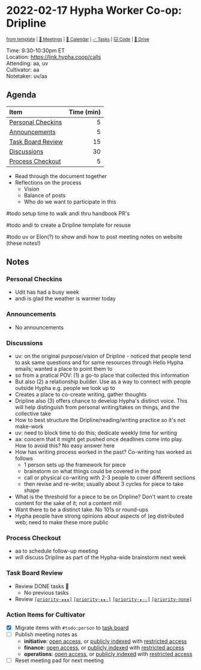 # 2022-02-17 Hypha Worker Co-op: Dripline

<sup>[from template][template] | [:notebook: Meetings][meetings] | [:date: Calendar][calendar] | [:white_check_mark: Tasks][tasks] | [:cat: Code][gh] | [:open_file_folder: Drive][drive]</sup>

Time:       9:30-10:30pm ET  
Location:   https://link.hypha.coop/calls  
Attending:  aa, uv  
Cultivator: aa  
Notetaker:  uv/aa

## Agenda

| Item                                            | Time (min) |
|:------------------------------------------------|-----------:|
| [Personal Checkins](#Personal-Checkins)         |          5 |
| [Announcements](#Announcements)                 |          5 |
| [Task Board Review](#Task-Board-Review)         |         15 |
| [Discussions](#Discussions)                     |         30 |
| [Process Checkout](#Process-Checkout)           |          5 |

* Read through the document together
* Reflections on the process
    * Vision
    * Balance of posts
    * Who do we want to participate in this


#todo setup time to walk andi thru handbook PR's

#todo andi to create a Dripline template for resuse

#todo uv or Elon(?) to show andi how to post meeting notes on website (these notes!)




## Notes

### Personal Checkins

- Udit has had a busy week
- andi is glad the weather is warmer today

### Announcements

- No announcements 


### Discussions

- uv: on the original purpose/vision of Dripline - noticed that people tend to ask same questions and for same resources through Hello Hypha emails; wanted a place to point them to
- so from a pratical POV: (1) a go-to place that collected this information
- But also (2) a relationship builder. Use as a way to connect with people outside Hypha e.g. people we look up to
- Creates a place to co-create writing, gather thoughts 
- Dripline also (3) offers chance to develop Hypha's distinct voice. This will help distinguish from personal writing/takes on things, and the collective take
- How to best structure the Dripline/reading/writing practice so it's not make-work
- uv: need to block time to do this; dedicate weekly time for writing
- aa: concern that it might get pushed once deadlines come into play. How to avoid this? No easy answer here 
- How has writing process worked in the past? Co-writing has worked as follows
    - 1 person sets up the framework for piece
    - brainstorm on what things could be covered in the post
    - call or physical co-writing with 2-3 people to cover different sections
    - then revise and re-write; usually about 3 cycles for piece to take shape
- What is the threshold for a piece to be on Dripline? Don't want to create content for the sake of it; not a content mill
- Want there to be a distinct take. No 101s or round-ups 
- Hypha people have strong opinions about aspects of (eg distributed web; need to make these more public
 
### Process Checkout

- aa to schedule follow-up meeting
- will discuss Dripline as part of the Hypha-wide brainstorm next week


### Task Board Review

- Review DONE tasks :tada:
	- No previous tasks
- Review [`[priority-★★★]`][l-pri-hi] [`[priority-★★☆]`][l-pri-md] [`[priority-★☆☆]`][l-pri-lo] [`[priority-none]`][l-pri-none]


### Action Items for Cultivator

- [x] Migrate items with `#todo:person` to [task board][tasks]
- [ ] Publish meeting notes as
	- **initiative**: [open access][initiative-public], or [publicly indexed][initiative-index] with [restricted access][initiative-private]
	- **finance**: [open access][fin-public], or [publicly indexed][fin-index] with [restricted access][fin-private]
	- **operations**: [open access][ops-public], or [publicly indexed][ops-index] with [restricted access][ops-private]
- [ ] Reset meeting pad for next meeting

<!-- Links: Important -->
[template]: https://link.hypha.coop/wg-template
[meetings]: https://link.hypha.coop/meetings
[calendar]: https://link.hypha.coop/calendar
[tasks]:    https://link.hypha.coop/tasks
[gh]:       https://link.hypha.coop/gh
[drive]:    https://link.hypha.coop/drive

<!-- Links: Labels -->
[l-pri-hi]: https://github.com/orgs/hyphacoop/projects/2?card_filter_query=label:[priority-★★★]
[l-pri-md]: https://github.com/orgs/hyphacoop/projects/2?card_filter_query=label:[priority-★★☆]
[l-pri-lo]: https://github.com/orgs/hyphacoop/projects/2?card_filter_query=label:[priority-★☆☆]
[l-pri-none]: https://github.com/orgs/hyphacoop/projects/2?card_filter_query=-label:[priority-★☆☆]+-label:[priority-★★☆]+-label:[priority-★★★]
[l-fin]: https://github.com/orgs/hyphacoop/projects/2?card_filter_query=label:"finance"
[l-opp]: https://github.com/orgs/hyphacoop/projects/2?card_filter_query=label:"opportunities"
[l-inf]: https://github.com/orgs/hyphacoop/projects/2?card_filter_query=label:"infrastructure"
[l-ops]: https://github.com/orgs/hyphacoop/projects/2?card_filter_query=label:"operations"
[l-chrysalis]: https://github.com/orgs/hyphacoop/projects/2?card_filter_query=label:"init-chrysalis"
[l-migration]: https://github.com/orgs/hyphacoop/projects/2?card_filter_query=label:"init-migration"
[l-drip ]: https://github.com/orgs/hyphacoop/projects/2?card_filter_query=label:"init-drip"
[l-hello]: https://github.com/orgs/hyphacoop/projects/2?card_filter_query=label:"init-hello"
[l-improvetech]: https://github.com/orgs/hyphacoop/projects/2?card_filter_query=label:"init-improvetech"
[l-homeostatis]: https://github.com/orgs/hyphacoop/projects/2?card_filter_query=label:"init-homeostatis"
[l-ochost]: https://github.com/orgs/hyphacoop/projects/2?card_filter_query=label:"init-ochost"
[l-radcoops]: https://github.com/orgs/hyphacoop/projects/2?card_filter_query=label:"init-radcoops"
[l-socials]: https://github.com/orgs/hyphacoop/projects/2?card_filter_query=label:"init-socials"

<!-- Links: Archive -->
[initiative-public]:   https://github.com/hyphacoop/organizing/new/main?filename=_posts/meeting-notes/2021-MM-DD-initiative.md
[initiative-index]:    https://github.com/hyphacoop/organizing/new/main?filename=_posts/private/meeting-notes/2021-MM-DD-initiative.md&value=Empty%20file%20for%20public%20indexing%20of%20access-restricted%20file.
[initiative-private]:  https://github.com/hyphacoop/organizing-private/new/main?filename=meeting-notes/2021-MM-DD-initiative.md
[inf-public]:   https://github.com/hyphacoop/organizing/new/main?filename=_posts/meeting-notes/2021-MM-DD-infrastructure.md
[inf-index]:    https://github.com/hyphacoop/organizing/new/main?filename=_posts/private/meeting-notes/2021-MM-DD-infrastructure.md&value=Empty%20file%20for%20public%20indexing%20of%20access-restricted%20file.
[inf-private]:  https://github.com/hyphacoop/organizing-private/new/main?filename=meeting-notes/2021-MM-DD-infrastructure.md
[fin-public]:   https://github.com/hyphacoop/organizing/new/main?filename=_posts/meeting-notes/2021-MM-DD-finance.md
[fin-index]:    https://github.com/hyphacoop/organizing/new/main?filename=_posts/private/meeting-notes/2021-MM-DD-finance.md&value=Empty%20file%20for%20public%20indexing%20of%20access-restricted%20file.
[fin-private]:  https://github.com/hyphacoop/organizing-private/new/main?filename=meeting-notes/2021-MM-DD-finance.md
[ops-public]:   https://github.com/hyphacoop/organizing/new/main?filename=_posts/meeting-notes/2021-MM-DD-operations.md
[ops-index]:    https://github.com/hyphacoop/organizing/new/main?filename=_posts/private/meeting-notes/2021-MM-DD-operations.md&value=Empty%20file%20for%20public%20indexing%20of%20access-restricted%20file.
[ops-private]:  https://github.com/hyphacoop/organizing-private/new/main?filename=meeting-notes/2021-MM-DD-operations.md
